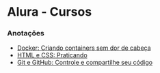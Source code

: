 # Alura - Cursos

### Anotações

* [Docker: Criando containers sem dor de cabeça](https://github.com/andressaakemih/cursos-alura-notes/blob/main/Docker%20-%20Criando%20e%20gerenciando%20containers/docker-curso1.md)
* [HTML e CSS: Praticando](https://github.com/andressaakemih/cursos-alura-notes/blob/main/HTML%20e%20CSS%20-%20Praticando/html-css.md)
* [Git e GitHub: Controle e compartilhe seu código](https://github.com/andressaakemih/cursos-alura-notes/tree/main/Git%20e%20GitHub%20-%20Controle%20e%20compartilhe%20seu%20c%C3%B3digo)

